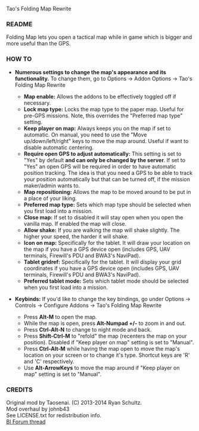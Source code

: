 ﻿Tao's Folding Map Rewrite
<h3>README</h3>

Folding Map lets you open a tactical map while in game which is bigger and more useful than the GPS.

<h3>HOW TO</h3>

* **Numerous settings to change the map's appearance and its functionality.** To change them, go to Options -> Addon Options -> Tao's Folding Map Rewrite
  * **Map enable:** Allows the addons to be effectively toggled off if necessary.
  * **Lock map type:** Locks the map type to the paper map. Useful for pre-GPS missions. Note, this overrides the "Preferred map type" setting.
  * **Keep player on map:** Always keeps you on the map if set to automatic. On manual, you need to use the "Move up/down/left/right" keys to move the map around. Useful if want to disable automatic centering.
  * **Require open GPS to adjust automatically:** This setting is set to "Yes" by default **and can only be changed by the server**.
  If set to "Yes" an open GPS will be required in order to have automatic position tracking. The idea is that you need a GPS to be able to track your position automatically but that can be turned off, if the mission maker/admin wants to.
  * **Map repositioning:** Allows the map to be moved around to be put in a place of your liking.
  * **Preferred map type:** Sets which map type should be selected when you first load into a mission.
  * **Close map:** If set to disabled it will stay open when you open the vanilla map. If enabled the map will close.
  * **Allow shake:** If you are walking the map will shake slightly. The higher your speed, the harder it will shake.
  * **Icon on map:** Specifically for the tablet. It will draw your location on the map if you have a GPS device open (includes GPS, UAV terminals, Firewill's PDU and BWA3's NaviPad).
  * **Tablet gridref:** Specifically for the tablet. It will display your grid coordinates if you have a GPS device open (includes GPS, UAV terminals, Firewill's PDU and BWA3's NaviPad).
  * **Preferred tablet mode:** Sets which tablet mode should be selected when you first load into a mission.


* **Keybinds:** If you'd like to change the key bindings, go under Options -> Controls -> Configure Addons -> Tao's Folding Map Rewrite
  * Press **Alt-M** to open the map.
  * While the map is open, press **Alt-Numpad +/-** to zoom in and out.
  * Press **Ctrl-Alt-N** to change to night mode and back.
  * Press **Shift-Ctrl-M** to "refold" the map (recenters the map on your position). Disabled if "Keep player on map" setting is set to "Manual".
  * Press **Ctrl-Alt-M** while having the map open to move the map's location on your screen or to change it's type. Shortcut keys are 'R' and 'C' respectively.
  * Use **Alt-ArrowKeys** to move the map around if "Keep player on map" setting is set to "Manual".

<h3>CREDITS</h3>

Original mod by Taosenai. (C) 2013-2014 Ryan Schultz.<br/>
Mod overhaul by johnb43<br/>
See LICENSE.txt for redistribution info.<br/>
[BI Forum thread](http://forums.bistudio.com/showthread.php?148517-Tao-Folding-Map)
